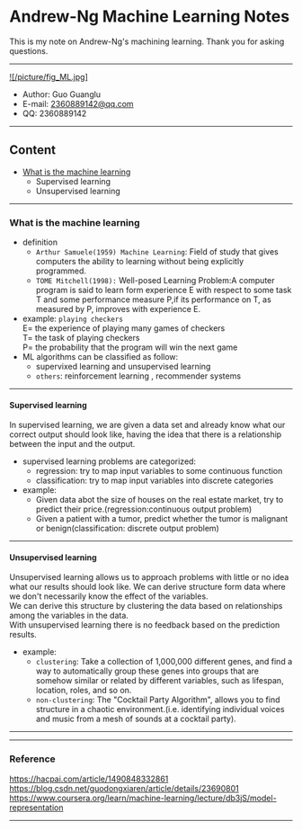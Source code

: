 # Andrew-Ng Machine Learning Notes
This is my note on Andrew-Ng's machining learning. Thank you for asking questions.

******************
[![/picture/fig_ML.jpg]][Andrew-Ng-coursera]  
- Author: Guo Guanglu  
- E-mail: 2360889142@qq.com
- QQ: 2360889142  


***

## Content
* [What is the machine learning](#'What+is+the+machine+learning')  
	* Supervised learning  
	* Unsupervised learning    
***

### What is the machine learning
* definition  
	* `Arthur Samuele(1959) Machine Learning`:  Field of study that gives computers the ability to learning without being explicitly programmed.  
	* `TOME Mitchell(1998):`  Well-posed Learning Problem:A computer program is said to learn form experience E with respect to some task T and some performance measure P,if its performance on T, as measured by P, improves with experience E.  
* example: `playing checkers`  
E= the experience of playing many games of checkers  
T= the task of playing checkers  
P= the probability that the program will win the next game  
* ML algorithms can be classified as follow:  
	* supervixed learning and unsupervised learning   
	* `others`: reinforcement learning , recommender systems  

***

#### Supervised learning
In supervised learning, we are given a data set and already know what our correct 
output should look like, having the idea that there is a relationship between the 
input and the output.  
* supervised learning problems are categorized:
	* regression: try to map input variables to some continuous function  
	* classification: try to map input variables into discrete categories  
* example:
	* Given data abot the size of houses on the real estate market, try to predict their price.(regression:continuous output problem)  
	* Given a patient with a tumor, predict whether the tumor is malignant or benign(classification: discrete output problem)

***

#### Unsupervised learning
Unsupervised learning allows us to approach problems with little or no idea what our results should look like. We can derive structure
form data where we don't necessarily know the effect of the variables.  
We can derive this structure by clustering the data based on relationships among the variables in the data.  
With unsupervised learning there is no feedback based on the prediction results.  
* example:  
	* `clustering`: Take a collection of 1,000,000 different genes, and find a way to automatically group these genes into groups that are somehow similar or related by different variables, such as lifespan, location, roles, and so on.  
	* `non-clustering`: The "Cocktail Party Algorithm", allows you to find structure in a chaotic environment.(i.e. identifying individual voices and music from a mesh of sounds at a cocktail party).  
***


**********

### Reference
https://hacpai.com/article/1490848332861  
https://blog.csdn.net/guodongxiaren/article/details/23690801  
https://www.coursera.org/learn/machine-learning/lecture/db3jS/model-representation  

---------------------------------------------------------
[Andrew-Ng-coursera]:https://www.coursera.org/learn/machine-learning/lecture/db3jS/model-representation


